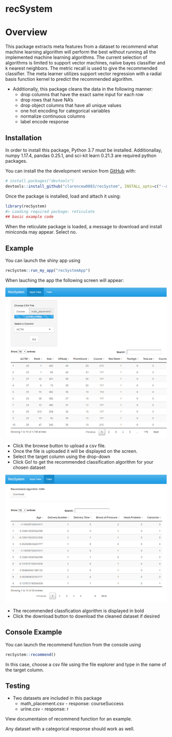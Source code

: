 
<!-- README.md is generated from README.Rmd. Please edit that file -->

# recSystem

# Overview

This package extracts meta features from a dataset to recommend what
machine learning algorithm will perform the best without running all the
implemented machine learning algorithms. The current selection of
algorithms is limited to support vector machines, naiive bayes
classifier and k nearest neighbors. The metric recall is used to give
the recommended classifier. The meta learner utilizes support vector
regression with a radial basis function kernel to predict the
recommended algorithm.

  - Additionally, this package cleans the data in the following manner:
      - drop columns that have the exact same input for each row
      - drop rows that have NA’s
      - drop object columns that have all unique values
      - one hot encoding for categorical variables
      - normalize continuous columns
      - label encode response

<!-- badges: start -->

<!-- badges: end -->

## Installation

In order to install this package, Python 3.7 must be installed.
Additionallay, numpy 1.17.4, pandas 0.25.1, and sci-kit learn 0.21.3 are
required python packages.

You can install the the development version from
[GitHub](https://github.com/) with:

``` r
# install.packages("devtools")
devtools::install_github("clarencew0083/recSystem", INSTALL_opts=c("--no-multiarch"))

```

Once the package is installed, load and attach it using:

``` r
library(recSystem)
#> Loading required package: reticulate
## basic example code
```

When the reticulate package is loaded, a message to download and install
miniconda may appear. Select no.

## Example

You can launch the shiny app using

``` r
recSystem::run_my_app("recSystemApp")
```

When lauching the app the following screen will appear:

<img src="inst/images/app1.PNG" alt="Screenshot Example">

  - Click the browse button to upload a csv file.
  - Once the file is uploaded it will be displayed on the screen.
  - Select the target column using the drop-down
  - Click Go\! to get the recommended classification algorithm for your
    chosen dataset

<img src="inst/images/app2.PNG" alt="Screenshot Example">

  - The recommended classfication algorithm is displayed in bold
  - Click the download button to download the cleaned dataset if desired

## Console Example

You can launch the recommend function from the console using

``` r
recSystem::recommend()
```

In this case, choose a csv file using the file explorer and type in the
name of the target column.

## Testing

  - Two datasets are included in this package
      - math\_placement.csv - response: courseSuccess
      - urine.csv - response: r

View documentaion of recommend function for an example.

Any dataset with a categorical response should work as well.
